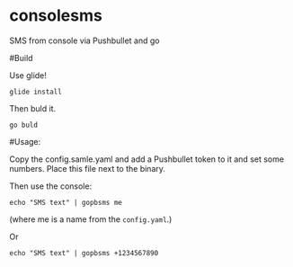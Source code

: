 # consolesms
SMS from console via Pushbullet and go

#Build

Use glide!

`glide install`

Then buld it.

`go buld`

#Usage:

Copy the config.samle.yaml and add a Pushbullet token to it and set some numbers.
Place this file next to the binary.

Then use the console:

`echo "SMS text" | gopbsms me`

(where me is a name from the `config.yaml`.)

Or

`echo "SMS text" | gopbsms +1234567890`
